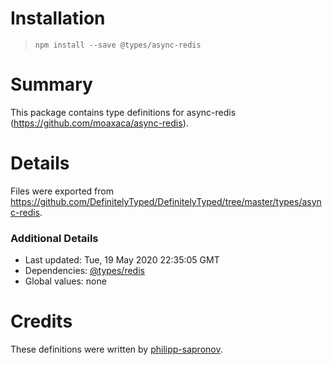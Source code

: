 # Installation
> `npm install --save @types/async-redis`

# Summary
This package contains type definitions for async-redis (https://github.com/moaxaca/async-redis).

# Details
Files were exported from https://github.com/DefinitelyTyped/DefinitelyTyped/tree/master/types/async-redis.

### Additional Details
 * Last updated: Tue, 19 May 2020 22:35:05 GMT
 * Dependencies: [@types/redis](https://npmjs.com/package/@types/redis)
 * Global values: none

# Credits
These definitions were written by [philipp-sapronov](https://github.com/philipp-sapronov).
